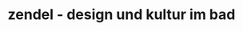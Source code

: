 ---
title: "zendel - design und kultur im bad"
url: /goeppingen/zendel-design-und-kultur-im-bad/
shop: Badezimmer
---